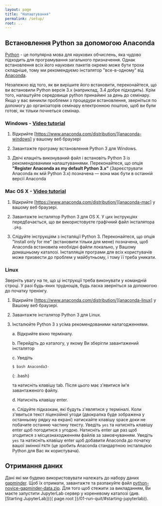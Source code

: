 ```yaml
---
layout: page
title: "Налаштування"
permalink: /setup/
root: ..
---
```


## Встановлення Python за допомогою Anaconda

[Python][python] - це популярна мова для наукових обчислень, яка чудово підходить для 
програмування загального призначення. Однак встановлення всіх його наукових пакетів 
окремо може бути трохи складніше, тому ми рекомендуємо інсталятор "все-в-одному"
від [Anaconda][anaconda].

Незалежно від того, як ви вирішите його встановити, переконайтеся, що ви встановили Python
версія 3.x (наприклад, 3.4 добре підходить). Крім того, налаштуйте середовище python 
принаймні за день до семінару. Якщо у вас виникли проблеми з
процедури встановлення, зверніться по допомогу до організаторів семінару електронною поштою, 
щоб ви були готові, як тільки почнеться семінар.

### Windows - [Video tutorial][video-windows]

1. Відкрийте [https://www.anaconda.com/distribution/][anaconda-windows] у вашому веб браузері

2. Завантажте програму встановлення Python 3 для Windows.

3. Двічі клацніть виконуваний файл і встановіть Python 3 із рекомендованими налаштуваннями. Переконайтеся, що опція **"Register Anaconda as my default Python 3.x"** (Зареєструвати Anaconda як мій Python 3.x) позначена — вона має бути в останній версії Anaconda

### Mac OS X - [Video tutorial][video-mac]

1. Відкрийте [https://www.anaconda.com/distribution/][anaconda-mac] у вашому веб браузері.

2. Завантажте інсталятор Python 3 для OS X. У цих інструкціях передбачається, що ви використовуєте графічний файл інсталятора `.pkg`.

3. Слідуйте інструкціям з інсталяції Python 3. Переконайтеся, що опція "Install only for me" (встановити тільки для мене) позначена, щоб Anaconda встановила необхідні файли локально, у Вашому домашньому каталозі. Інсталляція програми для всіх користувачів може призвести до проблем у майбутньому, і тому її треба уникати.


### Linux

Зверніть увагу на те, що ці інструкції треба виконувати у командній строці. 
У разі будь-яких труднощів, будь ласка зверніться за допомогою до початку тренінгу.

1.  Відкрийте [https://www.anaconda.com/distribution/][anaconda-linux] у Вашому веб браузері.

2.  Завантажте інсталятор Python 3 для Linux.

3.  Інсталюйте Python 3 з усіма рекомендованими налагодженнями.

    a.  Відкрийте вікно терміналу.

    b.  Перейдіть до каталогу, у якому Ви зберігли завантажений інсталятор

    c.  Уведіть

    ~~~
    $ bash Anaconda3-
    ~~~
    {: .bash}

    та натисніть клавішу tab. Після цього має з'явитися ім'я завантаженого файлу.

    d.  Натисніть клавішу enter.

    e.  Слідуйте підказкам, які будуть з'являтися у терміналі. Коли з'явиться текст ліцензійної угоди (двокрапка
        буде зображена у останньому рядку на екрані) натискайте клавішу space доки не побачите
        останню частину тексту. Уведіть `yes` та натисніть клавішу enter щоб погодитися з угодою. Натисніть
        enter ще раз щоб згодитися з місцезнаходженням файлів за замовчуванням. Уведіть `yes` та 
        натисніть клавішу enter щоб добавити Anaconda до початку вашої змінної `PATH` (це зробить Anaconda 
        стандартною інсталяцією Python для Вас як користувача).

## Отримання даних

Дані які ми будемо використовувати належать до набору даних  [gapminder][gapminder].
Щоб їх отримати, завантажте та разпакуйте файл 
[python-novice-gapminder-data.zip]({{page.root}}/files/python-novice-gapminder-data.zip).
Для того щоб стежити за викладанням, Ви маєте запустити JupyterLab 
сервер у кореневому каталозі (див. [Starting JupyterLab]({{ page.root }}/01-run-quit/#starting-jupyterlab)).


[anaconda]: https://www.anaconda.com/
[anaconda-mac]: https://www.anaconda.com/download/#macos
[anaconda-linux]: https://www.anaconda.com/download/#linux
[anaconda-windows]: https://www.anaconda.com/download/#windows
[gapminder]: https://en.wikipedia.org/wiki/Gapminder_Foundation
[jupyter]: http://jupyter.org/
[python]: https://python.org
[video-mac]: https://www.youtube.com/watch?v=TcSAln46u9U
[video-windows]: https://www.youtube.com/watch?v=xxQ0mzZ8UvA

